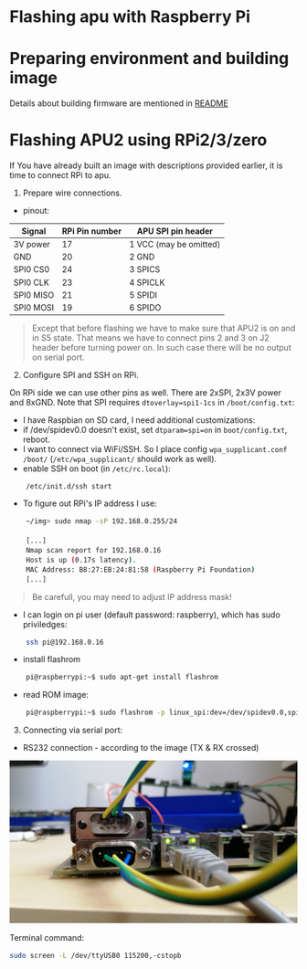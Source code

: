 Flashing apu with Raspberry Pi
==============================

# Preparing environment and building image

Details about building firmware are mentioned in [README](https://github.com/pcengines/apu2-documentation#building-firmware-using-pc-engines-firmware-builder)

# Flashing APU2 using RPi2/3/zero

If You have already built an image with descriptions provided earlier, it is
time to connect RPi to apu.

1. Prepare wire connections.

* pinout:

| Signal     | RPi Pin number | APU SPI pin header      |
|------------|----------------|-------------------------|
| 3V power   | 17             | 1 VCC (may be omitted)  |
| GND        | 20             | 2 GND                   |
| SPI0 CS0   | 24             | 3 SPICS                 |
| SPI0 CLK   | 23             | 4 SPICLK                |
| SPI0 MISO  | 21             | 5 SPIDI                 |
| SPI0 MOSI  | 19             | 6 SPIDO                 |

> Except that before flashing we have to make sure that APU2 is on and
  in S5 state. That means we have to connect pins 2 and 3 on J2 header
  before turning power on. In such case there will be no output on serial
  port.

2. Configure SPI and SSH on RPi.

On RPi side we can use other pins as well. There are 2xSPI, 2x3V power and
8xGND. Note that SPI requires `dtoverlay=spi1-1cs` in `/boot/config.txt`:

* I have Raspbian on SD card, I need additional customizations:
* if /dev/spidev0.0 doesn't exist, set `dtparam=spi=on` in `boot/config.txt`,
  reboot.
* I want to connect via WiFi/SSH. So I place config `wpa_supplicant.conf`
  `/boot/` (`/etc/wpa_supplicant/` should work as well).
* enable SSH on boot (in `/etc/rc.local`):

```sh
    /etc/init.d/ssh start
```

* To figure out RPi's IP address I use:

```sh
    ~/img> sudo nmap -sP 192.168.0.255/24

    [...]
    Nmap scan report for 192.168.0.16
    Host is up (0.17s latency).
    MAC Address: B8:27:EB:24:81:58 (Raspberry Pi Foundation)
    [...]
```

> Be carefull, you may need to adjust IP address mask!

* I can login on pi user (default password: raspberry), which
  has sudo priviledges:

```sh
    ssh pi@192.168.0.16
```

* install flashrom

```sh
    pi@raspberrypi:~$ sudo apt-get install flashrom
```

* read ROM image:

```sh
    pi@raspberrypi:~$ sudo flashrom -p linux_spi:dev=/dev/spidev0.0,spispeed=16000 -r apu.rom
```

3. Connecting via serial port:

* RS232 connection - according to the image (TX & RX crossed)

![RS232 connection](rs-232.jpg)

Terminal command:

```sh
sudo screen -L /dev/ttyUSB0 115200,-cstopb
```
